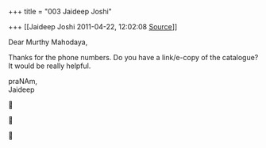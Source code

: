 +++
title = "003 Jaideep Joshi"

+++
[[Jaideep Joshi	2011-04-22, 12:02:08 [Source](https://groups.google.com/g/samskrita/c/4AUjMek-L8E)]]



Dear Murthy Mahodaya,  
  
Thanks for the phone numbers. Do you have a link/e-copy of the catalogue? It would be really helpful.  
  
praNAm,  
Jaideep  
  
  
  
  








